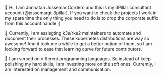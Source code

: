 👋 Hi, I am Jonnatan Jossemar Cordero and this is my 3Pillar consultant account (@jossemargt-3pillar). If you want to check the projects I work in my spare time the only thing you need to do is to drop the corporate suffix from this account handle ;) 

👀 Currently, I am assisgting k3s/rke2 maintainers to automate and document their processes. These kubernetes distributions are way so awesome! And it took me a while to get a better notion of them, so I am looking forward to ease that learning curve for future contributors.

🌱 I am versed on different programming languages. So instead of keep polishing my hard skills, I am investing more on the soft ones. Currently, I am interested on management and communication.
